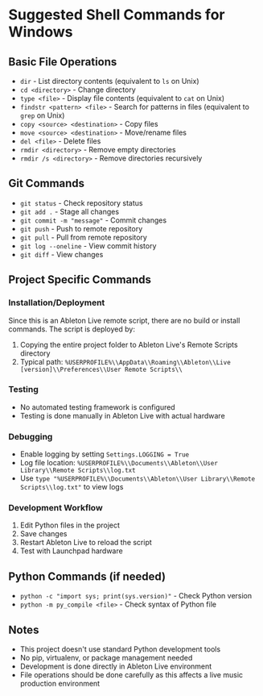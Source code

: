 # Suggested Shell Commands for Windows

## Basic File Operations
- `dir` - List directory contents (equivalent to `ls` on Unix)
- `cd <directory>` - Change directory
- `type <file>` - Display file contents (equivalent to `cat` on Unix)
- `findstr <pattern> <file>` - Search for patterns in files (equivalent to `grep` on Unix)
- `copy <source> <destination>` - Copy files
- `move <source> <destination>` - Move/rename files
- `del <file>` - Delete files
- `rmdir <directory>` - Remove empty directories
- `rmdir /s <directory>` - Remove directories recursively

## Git Commands
- `git status` - Check repository status
- `git add .` - Stage all changes
- `git commit -m "message"` - Commit changes
- `git push` - Push to remote repository
- `git pull` - Pull from remote repository
- `git log --oneline` - View commit history
- `git diff` - View changes

## Project Specific Commands

### Installation/Deployment
Since this is an Ableton Live remote script, there are no build or install commands. The script is deployed by:
1. Copying the entire project folder to Ableton Live's Remote Scripts directory
2. Typical path: `%USERPROFILE%\\AppData\\Roaming\\Ableton\\Live [version]\\Preferences\\User Remote Scripts\\`

### Testing
- No automated testing framework is configured
- Testing is done manually in Ableton Live with actual hardware

### Debugging
- Enable logging by setting `Settings.LOGGING = True`
- Log file location: `%USERPROFILE%\\Documents\\Ableton\\User Library\\Remote Scripts\\log.txt`
- Use `type "%USERPROFILE%\\Documents\\Ableton\\User Library\\Remote Scripts\\log.txt"` to view logs

### Development Workflow
1. Edit Python files in the project
2. Save changes
3. Restart Ableton Live to reload the script
4. Test with Launchpad hardware

## Python Commands (if needed)
- `python -c "import sys; print(sys.version)"` - Check Python version
- `python -m py_compile <file>` - Check syntax of Python file

## Notes
- This project doesn't use standard Python development tools
- No pip, virtualenv, or package management needed
- Development is done directly in Ableton Live environment
- File operations should be done carefully as this affects a live music production environment
